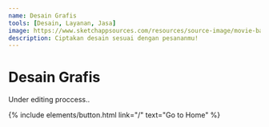 ```yaml
---
name: Desain Grafis
tools: [Desain, Layanan, Jasa]
image: https://www.sketchappsources.com/resources/source-image/movie-badges-jurajjurik.png
description: Ciptakan desain sesuai dengan pesananmu!
---
```


# Desain Grafis

Under editing proccess..

<p class="text-center">
{% include elements/button.html link="/" text="Go to Home" %}
</p>
